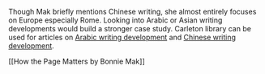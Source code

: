 Though Mak briefly mentions Chinese writing, she almost entirely focuses on Europe especially Rome. Looking into Arabic or Asian writing developments would build a stronger case study. Carleton library can be used for articles on [Arabic writing development](https://ocul-crl.primo.exlibrisgroup.com/discovery/search?query=any,contains,history%20of%20arabic%20writing&tab=OCULDiscoveryNetworkNew&search_scope=NewDiscoveryNetwork&vid=01OCUL_CRL:CRL_DEFAULT&facet=tlevel,include,peer_reviewed&offset=0) and [Chinese writing development](https://ocul-crl.primo.exlibrisgroup.com/discovery/search?query=any,contains,history%20of%20chinese%20writing&tab=OCULDiscoveryNetworkNew&search_scope=NewDiscoveryNetwork&vid=01OCUL_CRL:CRL_DEFAULT&facet=tlevel,include,peer_reviewed&offset=0).

[[How the Page Matters by Bonnie Mak]]
